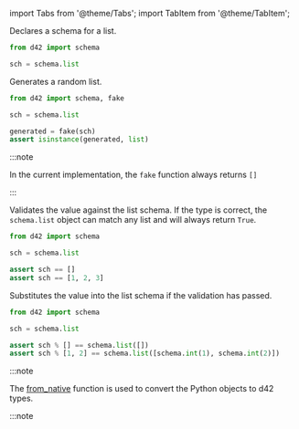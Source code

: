 import Tabs from '@theme/Tabs';
import TabItem from '@theme/TabItem';

<Tabs defaultValue="declare">
  <TabItem value="declare">

Declares a schema for a list.

```python
from d42 import schema

sch = schema.list
```

  </TabItem>

  <TabItem value="generate">

Generates a random list.

```python
from d42 import schema, fake

sch = schema.list

generated = fake(sch)
assert isinstance(generated, list)
```

:::note

In the current implementation, the `fake` function always returns `[]`

:::

  </TabItem>

  <TabItem value="validate">

Validates the value against the list schema. If the type is correct, the `schema.list` object can match any list and will always return `True`.

```python
from d42 import schema

sch = schema.list

assert sch == []
assert sch == [1, 2, 3]
```

  </TabItem>

  <TabItem value="substitute">

Substitutes the value into the list schema if the validation has passed.

```python
from d42 import schema

sch = schema.list

assert sch % [] == schema.list([])
assert sch % [1, 2] == schema.list([schema.int(1), schema.int(2)])
```

:::note

The [from_native](/docs/features/declaration#creating-schemas-from-native-types) function is used to convert the Python objects to d42 types.

:::note

  </TabItem>

</Tabs>
